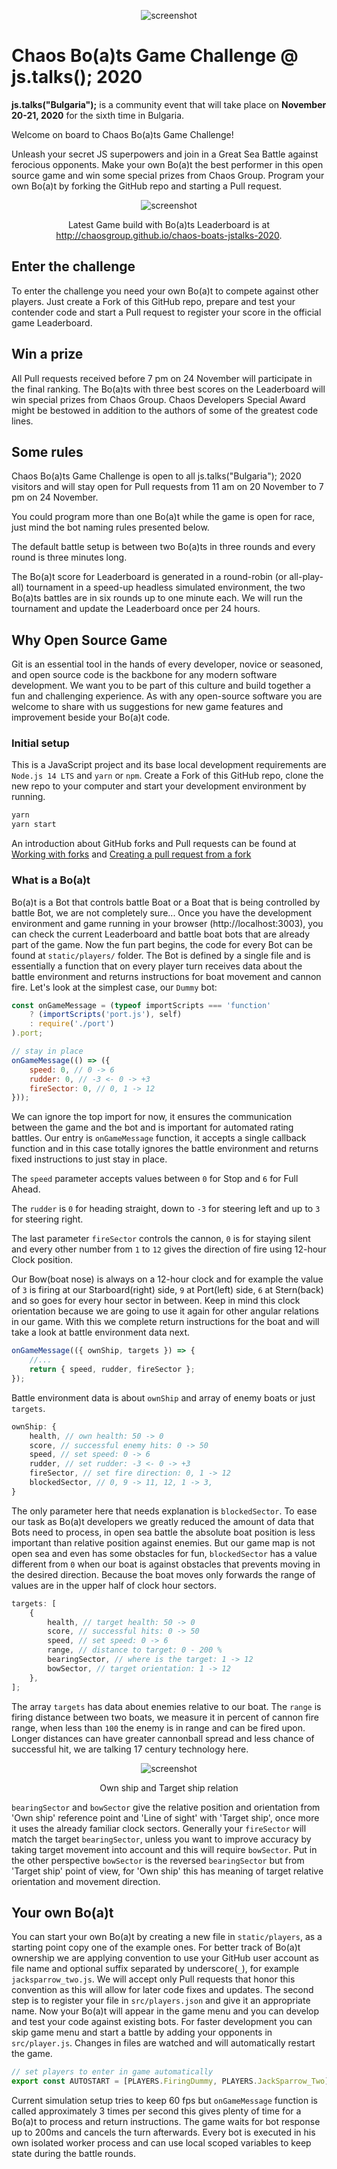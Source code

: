 <div align="center">

![screenshot](images/chaos_logo.png)

</div>

# Chaos Bo(a)ts Game Challenge @ js.talks(); 2020

**js.talks("Bulgaria");** is a community event that will take place on **November 20-21, 2020** for the sixth time in Bulgaria.

Welcome on board to Chaos Bo(a)ts Game Challenge!

Unleash your secret JS superpowers and join in a Great Sea Battle against ferocious opponents. Make your own Bo(a)t the best performer in this open source game and win some special prizes from Chaos Group. Program your own Bo(a)t by forking the GitHub repo and starting a Pull request.

<div align="center">

![screenshot](images/screenshot.png)

Latest Game build with Bo(a)ts Leaderboard is at http://chaosgroup.github.io/chaos-boats-jstalks-2020.

</div>

## Enter the challenge

To enter the challenge you need your own Bo(a)t to compete against other players. Just create a Fork of this GitHub repo, prepare and test your contender code and start a Pull request to register your score in the official game Leaderboard.

## Win a prize

All Pull requests received before 7 pm on 24 November will participate in the final ranking. The Bo(a)ts with three best scores on the Leaderboard will win special prizes from Chaos Group.
Chaos Developers Special Award might be bestowed in addition to the authors of some of the greatest code lines.

## Some rules

Chaos Bo(a)ts Game Challenge is open to all js.talks("Bulgaria"); 2020 visitors and will stay open for Pull requests from 11 am on 20 November to 7 pm on 24 November.

You could program more than one Bo(a)t while the game is open for race, just mind the bot naming rules presented below.

The default battle setup is between two Bo(a)ts in three rounds and every round is three minutes long.

The Bo(a)t score for Leaderboard is generated in a round-robin (or all-play-all) tournament in a speed-up headless simulated environment, the two Bo(a)ts battles are in six rounds up to one minute each. We will run the tournament and update the Leaderboard once per 24 hours.

## Why Open Source Game

Git is an essential tool in the hands of every developer, novice or seasoned, and open source code is the backbone for any modern software development. We want you to be part of this culture and build together a fun and challenging experience. As with any open-source software you are welcome to share with us suggestions for new game features and improvement beside your Bo(a)t code.

### Initial setup

This is a JavaScript project and its base local development requirements are `Node.js 14 LTS` and `yarn` or `npm`. Create a Fork of this GitHub repo, clone the new repo to your computer and start your development environment by running.

```bash
yarn
yarn start
```

An introduction about GitHub forks and Pull requests can be found at [Working with forks](https://docs.github.com/en/free-pro-team@latest/github/collaborating-with-issues-and-pull-requests/working-with-forks) and [Creating a pull request from a fork](https://docs.github.com/en/free-pro-team@latest/github/collaborating-with-issues-and-pull-requests/creating-a-pull-request-from-a-fork)

### What is a Bo(a)t

Bo(a)t is a Bot that controls battle Boat or a Boat that is being controlled by battle Bot, we are not completely sure... Once you have the development environment and game running in your browser (http://localhost:3003), you can check the current Leaderboard and battle boat bots that are already part of the game. Now the fun part begins, the code for every Bot can be found at `static/players/` folder. The Bot is defined by a single file and is essentially a function that on every player turn receives data about the battle environment and returns instructions for boat movement and cannon fire. Let's look at the simplest case, our `Dummy` bot:

```js
const onGameMessage = (typeof importScripts === 'function'
	? (importScripts('port.js'), self)
	: require('./port')
).port;

// stay in place
onGameMessage(() => ({
	speed: 0, // 0 -> 6
	rudder: 0, // -3 <- 0 -> +3
	fireSector: 0, // 0, 1 -> 12
}));
```

We can ignore the top import for now, it ensures the communication between the game and the bot and is important for automated rating battles. Our entry is `onGameMessage` function, it accepts a single callback function and in this case totally ignores the battle environment and returns fixed instructions to just stay in place.

The `speed` parameter accepts values between `0` for Stop and `6` for Full Ahead.

The `rudder` is `0` for heading straight, down to `-3` for steering left and up to `3` for steering right.

The last parameter `fireSector` controls the cannon, `0` is for staying silent and every other number from `1` to `12` gives the direction of fire using 12-hour Clock position.

Our Bow(boat nose) is always on a 12-hour clock and for example the value of `3` is firing at our Starboard(right) side, `9` at Port(left) side, `6` at Stern(back) and so goes for every hour sector in between. Keep in mind this clock orientation because we are going to use it again for other angular relations in our game. With this we complete return instructions for the boat and will take a look at battle environment data next.

```js
onGameMessage(({ ownShip, targets }) => {
	//...
	return { speed, rudder, fireSector };
});
```

Battle environment data is about `ownShip` and array of enemy boats or just `targets`.

```js
ownShip: {
    health, // own health: 50 -> 0
    score, // successful enemy hits: 0 -> 50
    speed, // set speed: 0 -> 6
    rudder, // set rudder: -3 <- 0 -> +3
    fireSector, // set fire direction: 0, 1 -> 12
    blockedSector, // 0, 9 -> 11, 12, 1 -> 3,
}
```

The only parameter here that needs explanation is `blockedSector`. To ease our task as Bo(a)t developers we greatly reduced the amount of data that Bots need to process, in open sea battle the absolute boat position is less important than relative position against enemies. But our game map is not open sea and even has some obstacles for fun, `blockedSector` has a value different from `0` when our boat is against obstacles that prevents moving in the desired direction. Because the boat moves only forwards the range of values are in the upper half of clock hour sectors.

```js
targets: [
	{
		health, // target health: 50 -> 0
		score, // successful hits: 0 -> 50
		speed, // set speed: 0 -> 6
		range, // distance to target: 0 - 200 %
		bearingSector, // where is the target: 1 -> 12
		bowSector, // target orientation: 1 -> 12
	},
];
```

The array `targets` has data about enemies relative to our boat. The `range` is firing distance between two boats, we measure it in percent of cannon fire range, when less than `100` the enemy is in range and can be fired upon. Longer distances can have greater cannonball spread and less chance of successful hit, we are talking 17 century technology here.

<div align="center">

![screenshot](images/ship_orientation.png)

Own ship and Target ship relation

</div>

`bearingSector` and `bowSector` give the relative position and orientation from 'Own ship' reference point and 'Line of sight' with 'Target ship', once more it uses the already familiar clock sectors. Generally your `fireSector` will match the target `bearingSector`, unless you want to improve accuracy by taking target movement into account and this will require `bowSector`. Put in the other perspective `bowSector` is the reversed `bearingSector` but from 'Target ship' point of view, for 'Own ship' this has meaning of target relative orientation and movement direction.

## Your own Bo(a)t

You can start your own Bo(a)t by creating a new file in `static/players`, as a starting point copy one of the example ones. For better track of Bo(a)t ownership we are applying convention to use your GitHub user account as file name and optional suffix separated by underscore(`_`), for example `jacksparrow_two.js`. We will accept only Pull requests that honor this convention as this will allow for later code fixes and updates. The second step is to register your file in `src/players.json` and give it an appropriate name. Now your Bo(a)t will appear in the game menu and you can develop and test your code against existing bots. For faster development you can skip game menu and start a battle by adding your opponents in `src/player.js`. Changes in files are watched and will automatically restart the game.

```js
// set players to enter in game automatically
export const AUTOSTART = [PLAYERS.FiringDummy, PLAYERS.JackSparrow_Two];
```

Current simulation setup tries to keep 60 fps but `onGameMessage` function is called approximately 3 times per second this gives plenty of time for a Bo(a)t to process and return instructions. The game waits for bot response up to 200ms and cancels the turn afterwards. Every bot is executed in his own isolated worker process and can use local scoped variables to keep state during the battle rounds.
